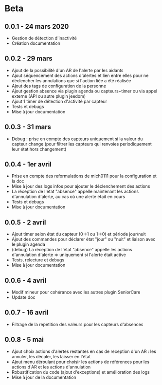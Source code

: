 # Beta

0.0.1 - 24 mars 2020
---

* Gestion de détection d'inactivité
* Création documentation

0.0.2 - 29 mars
---

* Ajout de la possibilité d'un AR de l'alerte par les aidants
* Ajout séquencement des actions d'alertes et lien entre elles pour ne déclencher les annulations que si l'action liée a été réalisée
* Ajout des tags de configuration de la personne
* Ajout gestion absence via plugin agenda ou capteurs+timer ou via appel externe (API ou autre plugin jeedom)
* Ajout 1 timer de détection d'activité par capteur
* Tests et debugs
* Mise à jour documentation

0.0.3 - 31 mars
---

* Debug : prise en compte des capteurs uniquement si la valeur du capteur change (pour filtrer les capteurs qui renvoies periodiquement leur état hors changement)

0.0.4 - 1er avril
---

* Prise en compte des reformulations de mich0111 pour la configuration et la doc
* Mise à jour des logs infos pour ajouter le déclenchement des actions
* La réception de l'état "absence" appelle maintenant les actions d'annulation d'alerte, au cas où une alerte était en cours
* Tests et debugs
* Mise à jour documentation

0.0.5 - 2 avril
---

* Ajout timer selon état du capteur (0->1 ou 1->0) et période jour/nuit
* Ajout des commandes pour déclarer état "jour" ou "nuit" et liaison avec le plugin agenda
* (debug) La réception de l'état "absence" appelle les actions d'annulation d'alerte => uniquement si l'alerte était active
* Tests, relecture et debugs
* Mise à jour documentation

0.0.6 - 4 avril
---

* Modif mineur pour cohérance avec les autres plugin SeniorCare
* Update doc

0.0.7 - 16 avril
---

* Filtrage de la repetition des valeurs pour les capteurs d'absences

0.0.8 - 5 mai
---

* Ajout choix actions d'alertes restantes en cas de reception d'un AR : les annuler, les décaler, les laisser en l'état
* Ajout menu déroulant pour choisir les actions de références pour les actions d'AR et les actions d'annulation
* Robustification du code (ajout d'exceptions) et amélioration des logs
* Mise à jour de la documentation
